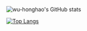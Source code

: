 ![wu-honghao's GitHub stats](https://github-readme-stats.vercel.app/api?username=wu-honghao&include_all_commits=true)

[![Top Langs](https://github-readme-stats.vercel.app/api/top-langs/?username=wu-honghao&layout=compact)](https://github.com/anuraghazra/github-readme-stats)

